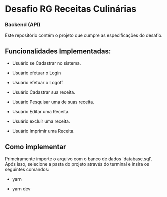 # Desafio RG Receitas Culinárias

### Backend (API)

Este repositório contém o projeto que cumpre as especificações do desafio.


## Funcionalidades Implementadas:

* Usuário se Cadastrar no sistema.

* Usuário efetuar o Login

* Usuário efetuar o Logoff

* Usuário Cadastrar sua receita.

* Usuário Pesquisar uma de suas receita.

* Usuário Editar uma Receita.

* Usuário excluir uma receita.

* Usuário Imprimir uma Receita.

## Como implementar

Primeiramente importe o arquivo com o banco de dados 'database.sql'. Após isso, selecione a pasta do projeto através do terminal e insira os seguintes comandos:

* yarn

* yarn dev
